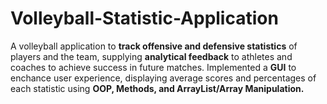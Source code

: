 # Volleyball-Statistic-Application
A volleyball application to **track offensive and defensive statistics** of players and the team, supplying **analytical feedback** to athletes and coaches to achieve success in future matches. 
Implemented a **GUI** to enchance user experience, displaying average scores and percentages of each statistic using **OOP, Methods, and ArrayList/Array Manipulation.**
